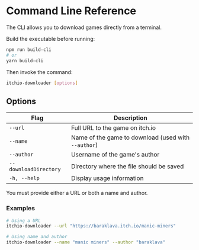 # Command Line Reference

The CLI allows you to download games directly from a terminal.

Build the executable before running:

```bash
npm run build-cli
# or
yarn build-cli
```

Then invoke the command:

```bash
itchio-downloader [options]
```

## Options

| Flag                  | Description                                         |
| --------------------- | --------------------------------------------------- |
| `--url`               | Full URL to the game on itch.io                     |
| `--name`              | Name of the game to download (used with `--author`) |
| `--author`            | Username of the game's author                       |
| `--downloadDirectory` | Directory where the file should be saved            |
| `-h, --help`          | Display usage information                           |

You must provide either a URL or both a name and author.

### Examples

```bash
# Using a URL
itchio-downloader --url "https://baraklava.itch.io/manic-miners"

# Using name and author
itchio-downloader --name "manic miners" --author "baraklava"
```
